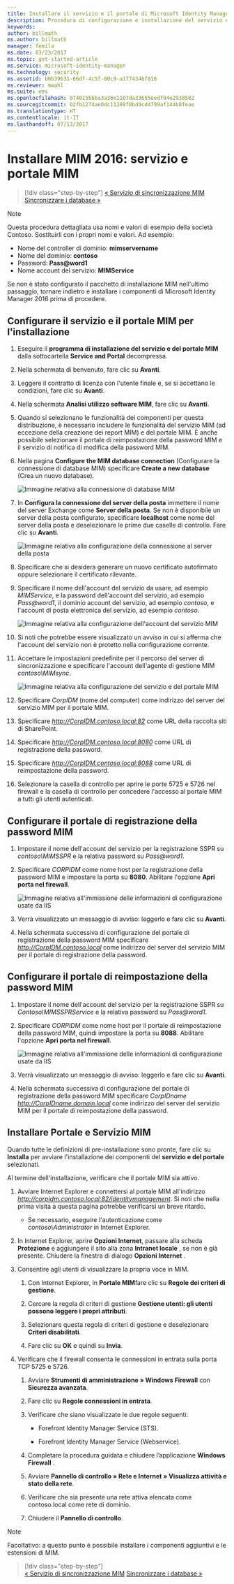 ```yaml
---
title: Installare il servizio e il portale di Microsoft Identity Manager | Documentazione Microsoft
description: Procedura di configurazione e installazione del servizio e del portale MIM per Microsoft Identity Manager 2016
keywords: 
author: billmath
ms.author: billmath
manager: femila
ms.date: 03/23/2017
ms.topic: get-started-article
ms.service: microsoft-identity-manager
ms.technology: security
ms.assetid: b0b39631-66df-4c5f-80c9-a1774346f816
ms.reviewer: mwahl
ms.suite: ems
ms.openlocfilehash: 974015bbba3a36e1107da33655eedf94e2938582
ms.sourcegitcommit: 02fb1274ae0dc11288f8bd9cd4799af144b8feae
ms.translationtype: HT
ms.contentlocale: it-IT
ms.lasthandoff: 07/13/2017
---
```

# <a name="install-mim-2016-mim-service-and-portal"></a>Installare MIM 2016: servizio e portale MIM

>[!div class="step-by-step"]
[« Servizio di sincronizzazione MIM](install-mim-sync.md)
[Sincronizzare i database »](install-mim-sync-ad-service.md)

> [!NOTE]
> Questa procedura dettagliata usa nomi e valori di esempio della società Contoso. Sostituirli con i propri nomi e valori. Ad esempio:
> - Nome del controller di dominio: **mimservername**
> - Nome del dominio: **contoso**
> - Password: **Pass@word1**
> - Nome account del servizio: **MIMService**

Se non è stato configurato il pacchetto di installazione MIM nell'ultimo passaggio, tornare indietro e installare i componenti di Microsoft Identity Manager 2016 prima di procedere.


## <a name="configure-mim-service-and-portal-for-installation"></a>Configurare il servizio e il portale MIM per l'installazione

1. Eseguire il **programma di installazione del servizio e del portale MIM** dalla sottocartella **Service and Portal** decompressa.

2. Nella schermata di benvenuto, fare clic su **Avanti**.

3. Leggere il contratto di licenza con l'utente finale e, se si accettano le condizioni, fare clic su **Avanti**.

4. Nella schermata **Analisi utilizzo software MIM**, fare clic su **Avanti**.

5. Quando si selezionano le funzionalità dei componenti per questa distribuzione, è necessario includere le funzionalità del servizio MIM (ad eccezione della creazione dei report MIM) e del portale MIM. È anche possibile selezionare il portale di reimpostazione della password MIM e il servizio di notifica di modifica della password MIM.

6. Nella pagina **Configure the MIM database connection** (Configurare la connessione di database MIM) specificare **Create a new database** (Crea un nuovo database).

    ![Immagine relativa alla connessione di database MIM](media/MIM-Install10.png)

7. In **Configura la connessione del server della posta** immettere il nome del server Exchange come **Server della posta**. Se non è disponibile un server della posta configurato, specificare **localhost** come nome del server della posta e deselezionare le prime due caselle di controllo. Fare clic su **Avanti**.

    ![Immagine relativa alla configurazione della connessione al server della posta](media/MIM-Install11.png)

8. Specificare che si desidera generare un nuovo certificato autofirmato oppure selezionare il certificato rilevante.

9. Specificare il nome dell'account del servizio da usare, ad esempio *MIMService*, e la password dell'account del servizio, ad esempio *Pass@word1*, il dominio account del servizio, ad esempio *contoso*, e l'account di posta elettronica del servizio, ad esempio *contoso*.

    ![Immagine relativa alla configurazione dell'account del servizio MIM](media/MIM-Install12.png)

10. Si noti che potrebbe essere visualizzato un avviso in cui si afferma che l'account del servizio non è protetto nella configurazione corrente.

11. Accettare le impostazioni predefinite per il percorso del server di sincronizzazione e specificare l'account dell'agente di gestione MIM *contoso\MIMsync*.

    ![Immagine relativa alla configurazione del servizio e del portale MIM](media/MIM-Install13.png)

12. Specificare *CorpIDM* (nome del computer) come indirizzo del server del servizio MIM per il portale MIM.

13. Specificare *http://CorpIDM.contoso.local:82* come URL della raccolta siti di SharePoint.

14. Specificare *http://CorpIDM.contoso.local:8080* come URL di registrazione della password.

15. Specificare *http://CorpIDM.contoso.local:8088* come URL di reimpostazione della password.

16. Selezionare la casella di controllo per aprire le porte 5725 e 5726 nel firewall e la casella di controllo per concedere l'accesso al portale MIM a tutti gli utenti autenticati.

## <a name="configure-mim-password-registration-portal"></a>Configurare il portale di registrazione della password MIM

1.  Impostare il nome dell'account del servizio per la registrazione SSPR su *contoso\MIMSSPR* e la relativa password su *Pass@word1*.

2.  Specificare *CORPIDM* come nome host per la registrazione della password MIM e impostare la porta su **8080**. Abilitare l'opzione **Apri porta nel firewall**.

    ![Immagine relativa all'immissione delle informazioni di configurazione usate da IIS](media/MIM-Install14.png)

3.  Verrà visualizzato un messaggio di avviso: leggerlo e fare clic su **Avanti**.

4. Nella schermata successiva di configurazione del portale di registrazione della password MIM specificare *http://CorpIDM.contoso.local* come indirizzo del server del servizio MIM per il portale di registrazione della password.

## <a name="configure-mim-password-reset-portal"></a>Configurare il portale di reimpostazione della password MIM

1.  Impostare il nome dell'account del servizio per la registrazione SSPR su *Contoso\MIMSSPRService* e la relativa password su *Pass@word1*.

2.  Specificare *CORPIDM* come nome host per il portale di reimpostazione della password MIM, quindi impostare la porta su **8088**. Abilitare l'opzione **Apri porta nel firewall**.

    ![Immagine relativa all'immissione delle informazioni di configurazione usate da IIS](media/MIM-Install15.png)

3.  Verrà visualizzato un messaggio di avviso: leggerlo e fare clic su **Avanti**.

4. Nella schermata successiva di configurazione del portale di registrazione della password MIM specificare *CorpIDname http://CorpIDname.domain.local* come indirizzo del server del servizio MIM per il portale di reimpostazione della password.

## <a name="install-mim-service-and-portal"></a>Installare Portale e Servizio MIM

Quando tutte le definizioni di pre-installazione sono pronte, fare clic su **Installa** per avviare l'installazione dei componenti del **servizio e del portale** selezionati.

Al termine dell'installazione, verificare che il portale MIM sia attivo.

1. Avviare Internet Explorer e connettersi al portale MIM all'indirizzo *http://corpidm.contoso.local:82/identitymanagement*. Si noti che nella prima visita a questa pagina potrebbe verificarsi un breve ritardo.

    - Se necessario, eseguire l'autenticazione come *contoso\Administrator* in Internet Explorer.

2. In Internet Explorer, aprire **Opzioni Internet**, passare alla scheda **Protezione** e aggiungere il sito alla zona **Intranet locale** , se non è già presente.  Chiudere la finestra di dialogo **Opzioni Internet** .

3. Consentire agli utenti di visualizzare la propria voce in MIM.

    1.  Con Internet Explorer, in **Portale MIM**fare clic su **Regole dei criteri di gestione**.

    2.  Cercare la regola di criteri di gestione **Gestione utenti: gli utenti possono leggere i propri attributi**.

    3.  Selezionare questa regola di criteri di gestione e deselezionare **Criteri disabilitati**.

    4.  Fare clic su **OK** e quindi su **Invia**.

4.  Verificare che il firewall consenta le connessioni in entrata sulla porta TCP 5725 e 5726.

    1.  Avviare **Strumenti di amministrazione » Windows Firewall** con **Sicurezza avanzata**.

    2.  Fare clic su **Regole connessioni in entrata**.

    3.  Verificare che siano visualizzate le due regole seguenti:

        -   Forefront Identity Manager Service (STS).

        -   Forefront Identity Manager Service (Webservice).

    4.  Completare la procedura guidata e chiudere l’applicazione **Windows Firewall** .

    5.  Avviare **Pannello di controllo » Rete e Internet » Visualizza attività e stato della rete**.

    6.  Verificare che sia presente una rete attiva elencata come contoso.local come rete di dominio.

    7.  Chiudere il **Pannello di controllo**.

> [!NOTE]
> Facoltativo: a questo punto è possibile installare i componenti aggiuntivi e le estensioni di MIM.

>[!div class="step-by-step"]  
[« Servizio di sincronizzazione MIM](install-mim-sync.md)
[Sincronizzare i database »](install-mim-sync-ad-service.md)

